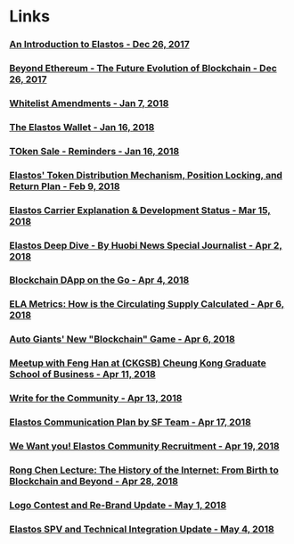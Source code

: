 # Links

### [An Introduction to Elastos - Dec 26, 2017](https://medium.com/elastos/an-introduction-to-elastos-fd9af7ac1f3b)
### [Beyond Ethereum - The Future Evolution of Blockchain - Dec 26, 2017](https://medium.com/elastos/beyond-ethereum-the-future-evolution-of-blockchain-6b9a9c8a9d68)
### [Whitelist Amendments - Jan 7, 2018](https://medium.com/elastos/whitelist-amendments-aee83ed883cd)
### [The Elastos Wallet - Jan 16, 2018](https://medium.com/elastos/the-elastos-wallet-68797064d8dd)
### [TOken Sale - Reminders - Jan 16, 2018](https://medium.com/elastos/token-sale-reminders-70cc8792eea4)
### [Elastos' Token Distribution Mechanism, Position Locking, and Return Plan - Feb 9, 2018](https://medium.com/elastos/elastos-token-distribution-mechanism-position-locking-and-return-plan-acaa015592ef)
### [Elastos Carrier Explanation & Development Status - Mar 15, 2018](https://medium.com/elastos/elastos-carrier-explanation-development-status-b468199c1aa4)
### [Elastos Deep Dive - By Huobi News Special Journalist - Apr 2, 2018](https://medium.com/elastos/elastos-deep-dive-by-huobi-news-special-journalist-4e601bc963a5)
### [Blockchain DApp on the Go - Apr 4, 2018](https://medium.com/elastos/blockchain-dapp-on-the-go-f442622e2029)
### [ELA Metrics: How is the Circulating Supply Calculated - Apr 6, 2018](https://medium.com/elastos/ela-metrics-how-is-the-circulating-supply-calculated-92b666c4f6e0)
### [Auto Giants' New "Blockchain" Game - Apr 6, 2018](https://medium.com/elastos/auto-giants-new-blockchain-game-7e044dbe12b8)
### [Meetup with Feng Han at (CKGSB) Cheung Kong Graduate School of Business - Apr 11, 2018](https://medium.com/elastos/meetup-with-feng-han-at-ckgsb-cheung-kong-graduate-school-of-business-496cebb27ac2)
### [Write for the Community - Apr 13, 2018](https://medium.com/elastos/write-for-the-community-ba7a1e75be59)
### [Elastos Communication Plan by SF Team - Apr 17, 2018](https://medium.com/elastos/elastos-communication-plan-by-sf-team-april-june-2018-8979b27c6ad6)
### [We Want you! Elastos Community Recruitment - Apr 19, 2018](https://medium.com/elastos/we-want-you-elastos-community-recruitment-da0e97694f63)
### [Rong Chen Lecture: The History of the Internet: From Birth to Blockchain and Beyond - Apr 28, 2018](https://medium.com/elastos/rong-chen-lecture-the-history-of-the-internet-from-birth-to-blockchain-and-beyond-c7ca07b0cc6d)
### [Logo Contest and Re-Brand Update - May 1, 2018](https://medium.com/elastos/logo-contest-and-re-brand-update-b4c170ff318a)
### [Elastos SPV and Technical Integration Update - May 4, 2018](https://medium.com/elastos/elastos-spv-and-technical-integration-update-97b062490081)
